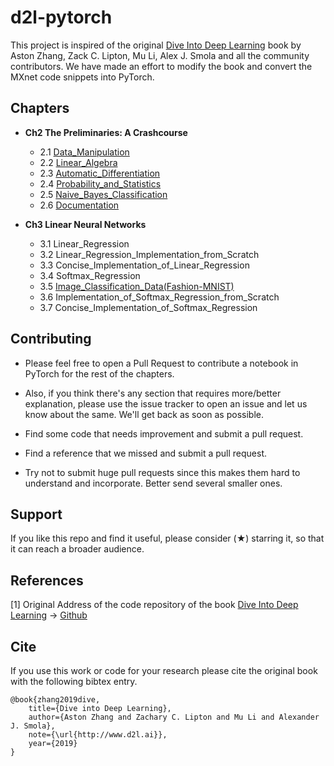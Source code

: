 # d2l-pytorch
This project is inspired of the original [Dive Into Deep Learning](https://d2l.ai) book by Aston Zhang, Zack C. Lipton, Mu Li, Alex J. Smola 
and all the community contributors. We have made an effort to modify the book and convert the MXnet code snippets into PyTorch.  

## Chapters

  * **Ch2 The Preliminaries: A Crashcourse**
    * 2.1 [Data_Manipulation](https://github.com/dsgiitr/d2l-pytorch/blob/master/Ch2_The_Preliminaries_A_Crashcourse/Data_Manipulation.ipynb)
    * 2.2 [Linear_Algebra](https://github.com/dsgiitr/d2l-pytorch/blob/master/Ch2_The_Preliminaries_A_Crashcourse/Linear_Algebra.ipynb)
    * 2.3 [Automatic_Differentiation](https://github.com/dsgiitr/d2l-pytorch/blob/master/Ch2_The_Preliminaries_A_Crashcourse/Automatic_Differentiation.ipynb)
    * 2.4 [Probability_and_Statistics](https://github.com/dsgiitr/d2l-pytorch/blob/master/Ch2_The_Preliminaries_A_Crashcourse/Probability_and_Statistics.ipynb)
    * 2.5 [Naive_Bayes_Classification](https://github.com/dsgiitr/d2l-pytorch/blob/master/Ch2_The_Preliminaries_A_Crashcourse/Naive_Bayes_Classification.ipynb)
    * 2.6 [Documentation](https://github.com/dsgiitr/d2l-pytorch/blob/master/Ch2_The_Preliminaries_A_Crashcourse/Documentation.ipynb)
    
  * **Ch3 Linear Neural Networks**
    * 3.1 Linear_Regression 
    * 3.2 Linear_Regression_Implementation_from_Scratch
    * 3.3 Concise_Implementation_of_Linear_Regression
    * 3.4 Softmax_Regression
    * 3.5 [Image_Classification_Data(Fashion-MNIST)](https://github.com/dsgiitr/d2l-pytorch/blob/master/Ch3_Linear_Neural_Networks/Image_Classification_Data(Fashion-MNIST).ipynb)
    * 3.6 Implementation_of_Softmax_Regression_from_Scratch
    * 3.7 Concise_Implementation_of_Softmax_Regression

## Contributing

  * Please feel free to open a Pull Request to contribute a notebook in PyTorch for the rest of the chapters.

  * Also, if you think there's any section that requires more/better explanation, please use the issue tracker to 
    open an issue and let us know about the same. We'll get back as soon as possible.

  * Find some code that needs improvement and submit a pull request.

  * Find a reference that we missed and submit a pull request.

  * Try not to submit huge pull requests since this makes them hard to understand and incorporate. 
    Better send several smaller ones.

## Support 

If you like this repo and find it useful, please consider (★) starring it, so that it can reach a broader audience.

## References

[1] Original Address of the code repository of the book [Dive Into Deep Learning](https://d2l.ai) ->
[Github](https://github.com/d2l-ai/d2l-en)

## Cite
If you use this work or code for your research please cite the original book with the following bibtex entry.
```
@book{zhang2019dive,
    title={Dive into Deep Learning},
    author={Aston Zhang and Zachary C. Lipton and Mu Li and Alexander J. Smola},
    note={\url{http://www.d2l.ai}},
    year={2019}
}
```
